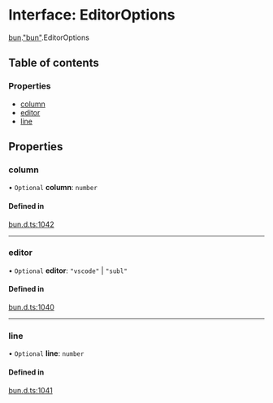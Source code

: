 # Interface: EditorOptions

[bun](../modules/bun.md).["bun"](../modules/bun._bun_.md).EditorOptions

## Table of contents

### Properties

- [column](bun._bun_.EditorOptions.md#column)
- [editor](bun._bun_.EditorOptions.md#editor)
- [line](bun._bun_.EditorOptions.md#line)

## Properties

### column

• `Optional` **column**: `number`

#### Defined in

[bun.d.ts:1042](https://github.com/goodcodedev/bun-types/blob/8bd1b3a/bun.d.ts#L1042)

___

### editor

• `Optional` **editor**: ``"vscode"`` \| ``"subl"``

#### Defined in

[bun.d.ts:1040](https://github.com/goodcodedev/bun-types/blob/8bd1b3a/bun.d.ts#L1040)

___

### line

• `Optional` **line**: `number`

#### Defined in

[bun.d.ts:1041](https://github.com/goodcodedev/bun-types/blob/8bd1b3a/bun.d.ts#L1041)
